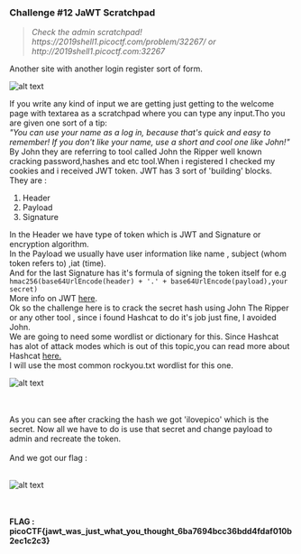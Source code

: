 <h3>Challenge #12 JaWT Scratchpad</h3>
<blockquote><i>Check the admin scratchpad! https://2019shell1.picoctf.com/problem/32267/ or http://2019shell1.picoctf.com:32267</i></blockquote>

Another site with another login register sort of form.

![alt text](https://github.com/DejanJS/picoCTF-Writeups-2019/blob/master/12.JaWT%20Scratchpad/Screenshot.png)

If you write any kind of input we are getting just getting to the welcome page with textarea as a scratchpad where you can type any input.Tho you are given one sort of a tip:<br> <quote><i>"You can use your name as a log in, because that's quick and easy to remember! If you don't like your name, use a short and cool one like John!"</i></quote> <br>By John they are referring to tool called John the Ripper well known cracking password,hashes and etc tool.When i registered I checked my cookies and i received JWT token. JWT has 3 sort of 'building' blocks.<br>They are :
<ol>
<li>Header</li>
<li>Payload</li>
<li>Signature</li>
</ol>
In the Header we have type of token which is JWT and Signature or encryption algorithm.<br>In the Payload we usually have user information like name , subject (whom token refers to) ,iat (time). <br> And for the last Signature has it's formula of signing the token itself for e.g <code>hmac256(base64UrlEncode(header) + '.' + base64UrlEncode(payload),your secret)</code><br>  
More info on JWT <a href="https://jwt.io/introduction/">here</a>.<br>
Ok so the challenge here is to crack the secret hash using John The Ripper or any other tool , since i found Hashcat to do it's job just fine, I avoided John.<br>
We are going to need some wordlist or dictionary for this. Since Hashcat has alot of attack modes which is out of this topic,you can read more about Hashcat <a href="https://hashcat.net/hashcat/">here.</a><br>I will use the most common rockyou.txt wordlist for this one.<br>

![alt text](https://github.com/DejanJS/picoCTF-Writeups-2019/blob/master/12.JaWT%20Scratchpad/hashcat.png)

<br></br>As you can see after cracking the hash we got 'ilovepico' which is the secret. Now all we have to do is use that secret and change payload to admin and recreate the token.<br></br>And we got our flag  :<br> </br>

![alt text](https://github.com/DejanJS/picoCTF-Writeups-2019/blob/master/12.JaWT%20Scratchpad/flag.png)

<br></br>
<b>FLAG :  picoCTF{jawt_was_just_what_you_thought_6ba7694bcc36bdd4fdaf010b2ec1c2c3}</b>